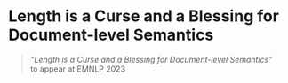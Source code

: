 # Length is a Curse and a Blessing for Document-level Semantics

> _"Length is a Curse and a Blessing for Document-level Semantics"_  
> to appear at EMNLP 2023
